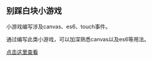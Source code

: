 ﻿﻿
## 别踩白块小游戏

小游戏编写涉及canvas、es6、touch事件。

通过编写此类小游戏，可以加深熟悉canvas以及es6等用法。

[点击这里查看](https://sunbf1987.github.io/iPhonePrice/index.html "别踩白块")

